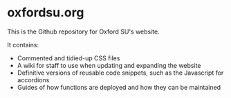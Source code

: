 # oxfordsu.org

This is the Github repository for Oxford SU's website.

It contains:

* Commented and tidied-up CSS files
* A wiki for staff to use when updating and expanding the website
* Definitive versions of reusable code snippets, such as the Javascript for accordions
* Guides of how functions are deployed and how they can be maintained
